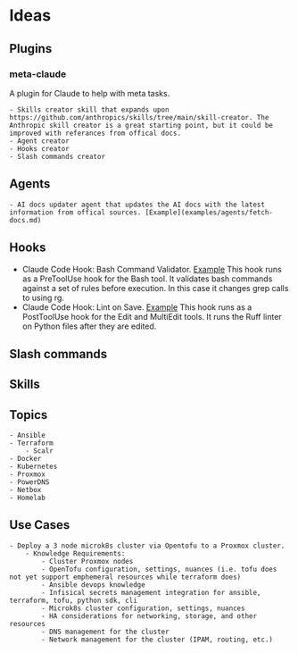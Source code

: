 # Ideas

## Plugins

### meta-claude

A plugin for Claude to help with meta tasks.

    - Skills creator skill that expands upon https://github.com/anthropics/skills/tree/main/skill-creator. The Anthropic skill creator is a great starting point, but it could be improved with referances from offical docs.
    - Agent creator
    - Hooks creator
    - Slash commands creator

## Agents

    - AI docs updater agent that updates the AI docs with the latest information from offical sources. [Example](examples/agents/fetch-docs.md)

## Hooks

- Claude Code Hook: Bash Command Validator. [Example](examples/hooks/bash_cmd_validator/hook.json) This hook runs as a PreToolUse hook for the Bash tool. It validates bash commands against a set of rules before execution. In this case it changes grep calls to using rg.
- Claude Code Hook: Lint on Save. [Example](examples/hooks/lint-on-save/lint-on-save.json) This hook runs as a PostToolUse hook for the Edit and MultiEdit tools. It runs the Ruff linter on Python files after they are edited.

## Slash commands

## Skills

## Topics

    - Ansible
    - Terraform
        - Scalr
    - Docker
    - Kubernetes
    - Proxmox
    - PowerDNS
    - Netbox
    - Homelab

## Use Cases

    - Deploy a 3 node microk8s cluster via Opentofu to a Proxmox cluster.
        - Knowledge Requirements:
            - Cluster Proxmox nodes
            - OpenTofu configuration, settings, nuances (i.e. tofu does not yet support emphemeral resources while terraform does)
            - Ansible devops knowledge
            - Infisical secrets management integration for ansible, terraform, tofu, python sdk, cli
            - Microk8s cluster configuration, settings, nuances
            - HA considerations for networking, storage, and other resources
            - DNS management for the cluster
            - Network management for the cluster (IPAM, routing, etc.)
